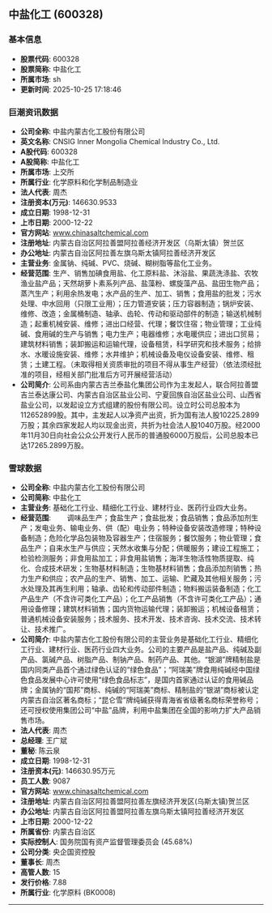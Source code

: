 ## 中盐化工 (600328)

### 基本信息

- **股票代码**: 600328
- **股票简称**: 中盐化工
- **所属市场**: sh
- **更新时间**: 2025-10-25 17:18:46

### 巨潮资讯数据

- **公司全称**: 中盐内蒙古化工股份有限公司
- **英文名称**: CNSIG Inner Mongolia Chemical Industry Co., Ltd.
- **A股代码**: 600328
- **A股简称**: 中盐化工
- **所属市场**: 上交所
- **所属行业**: 化学原料和化学制品制造业
- **法人代表**: 周杰
- **注册资本(万元)**: 146630.9533
- **成立日期**: 1998-12-31
- **上市日期**: 2000-12-22
- **官方网站**: www.chinasaltchemical.com
- **注册地址**: 内蒙古自治区阿拉善盟阿拉善经济开发区（乌斯太镇）贺兰区
- **办公地址**: 内蒙古自治区阿拉善左旗乌斯太镇阿拉善经济开发区
- **主营业务**: 金属钠、纯碱、PVC、烧碱、糊树脂等盐化工业务。
- **经营范围**: 生产、销售加碘食用盐、化工原料盐、沐浴盐、果蔬洗涤盐、农牧渔业盐产品；天然胡萝卜素系列产品、盐藻粉、螺旋藻产品、盐田生物产品；蒸汽生产；利用余热发电；水产品的生产、加工、销售；食用盐的批发；污水处理、中水回用（只限工业用）；压力管道安装；压力容器制造；锅炉安装、维修、改造；金属桶制造、轴承、齿轮、传动和驱动部件的制造；输送机械制造；起重机械安装、维修；进出口经营、代理；餐饮住宿；物业管理；工业纯碱、食用碱的生产与销售；电力生产；电器维修；水电暖供应；进出口贸易；建筑材料销售；装卸搬运和运输代理，设备租赁，科学研究和技术服务；给排水、水暖设施安装、维修；水井维护；机械设备及电仪设备安装、维修、租赁；土建工程。（未取得相关资质审批的项目不得从事生产经营）（依法须经批准的项目，经相关部门批准后方可开展经营活动）
- **公司简介**: 公司系由内蒙古吉兰泰盐化集团公司作为主发起人，联合阿拉善盟吉兰泰达康公司、内蒙古自治区盐业公司、宁夏回族自治区盐业公司、山西省盐业公司，以发起设立方式组建的股份有限公司。设立时公司总股本为112652899股。其中，主发起人以净资产出资，折为国有法人股10225.2899万股；其余四家发起人均以现金出资，共折为社会法人股1040万股。经2000年11月30日向社会公众公开发行人民币的普通股6000万股后，公司总股本已达17265.2899万股。

### 雪球数据

- **公司全称**: 中盐内蒙古化工股份有限公司
- **公司简称**: 中盐化工
- **主营业务**: 基础化工行业、精细化工行业、建材行业、医药行业四大业务。
- **经营范围**: 　　调味品生产；食盐生产；食盐批发；食品销售；食品添加剂生产；发电业务、输电业务、供（配）电业务；特种设备安装改造修理；特种设备制造；危险化学品包装物及容器生产；住宿服务；餐饮服务；物业管理；食品生产；自来水生产与供应；天然水收集与分配；供暖服务；建设工程施工；检验检测服务；非食用盐加工；非食用盐销售；海洋生物活性物质提取、纯化、合成技术研发；生物基材料制造；生物基材料销售；食品添加剂销售；热力生产和供应；农产品的生产、销售、加工、运输、贮藏及其他相关服务；污水处理及其再生利用；轴承、齿轮和传动部件制造；物料搬运装备制造；化工产品生产（不含许可类化工产品）；化工产品销售（不含许可类化工产品）；通用设备修理；建筑材料销售；国内货物运输代理；装卸搬运；机械设备租赁；普通机械设备安装服务；技术服务、技术开发、技术咨询、技术交流、技术转让、技术推广。
- **公司简介**: 中盐内蒙古化工股份有限公司的主营业务是基础化工行业、精细化工行业、建材行业、医药行业四大业务。公司的主要产品是盐产品、纯碱及副产品、氯碱产品、树脂产品、制钠产品、制药产品、其他。“银湖”牌精制盐是国内同类产品首个通过绿色认证的“绿色食品”；“阿瑞美”牌食用纯碱经中国绿色食品发展中心许可使用“绿色食品标志”，是国内首家通过认证的食用碱品牌；金属钠的“国邦”商标、纯碱的“阿瑞美”商标、精制盐的“银湖”商标被认定内蒙古自治区著名商标；“昆仑雪”牌纯碱获得青海省省级著名商标荣誉称号；还可授权使用集团公司“中盐”品牌，利用中盐集团在全国的影响力扩大产品销售市场。
- **法人代表**: 周杰
- **总经理**: 王广斌
- **董秘**: 陈云泉
- **成立日期**: 1998-12-31
- **注册资本(元)**: 146630.95万元
- **员工人数**: 9087
- **官方网站**: www.chinasaltchemical.com
- **注册地址**: 内蒙古自治区阿拉善盟阿拉善左旗经济开发区(乌斯太镇)贺兰区
- **办公地址**: 内蒙古自治区阿拉善盟阿拉善左旗乌斯太镇阿拉善经济开发区
- **上市日期**: 2000-12-22
- **所属省份**: 内蒙古自治区
- **实际控制人**: 国务院国有资产监督管理委员会 (45.68%)
- **公司分类**: 央企国资控股
- **董事长**: 周杰
- **高管人数**: 15
- **发行价格**: 7.88
- **所属行业**: 化学原料 (BK0008)

---